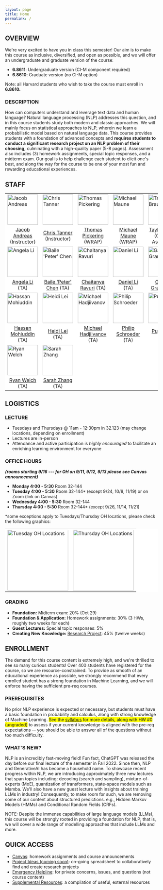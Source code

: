 ```yaml
---
layout: page
title: Home
permalink: /
---
```

## OVERVIEW
We're very excited to have you in class this semester! Our aim is to make this course as inclusive, diversified, and open as possible, and we will offer an undergraduate and graduate version of the course:
- **6.8611**: Undergraduate version (CI-M component required)
- **6.8610**: Graduate version (no CI-M option)

Note: all Harvard students who wish to take the course must enroll in **6.8610.**

### DESCRIPTION
How can computers understand and leverage text data and human language? Natural language processing (NLP) addresses this question, and in this course students study both modern and classic approaches. We will mainly focus on statistical approaches to NLP, wherein we learn a probabilistic model based on natural language data. This course provides students with a foundation of advanced concepts and **requires students to conduct a significant research project on an NLP problem of their choosing,** culminating with a high-quality paper (5-8 pages). Assessment also includes (3) homework assignments, special topic responses, and a midterm exam. Our goal is to help challenge each student to elicit one's best, and along the way for the course to be one of your most fun and rewarding educational experiences.

## STAFF
<p></p>
<table align="center" style="background-color:#FFFFFF" border="0px">
  <tr>
    <td><img src="{{ site.baseurl }}/images/jacob_cropped.png" width="100" alt="Jacob Andreas"/></td>
    <td><img src="{{ site.baseurl }}/images/2024-TA-headshots/tanner_chris-modified.png" width="100" alt="Chris Tanner"/></td>
    <td><img src="{{ site.baseurl }}/images/thomas_cropped.png" width="100" alt="Thomas Pickering"/></td>
    <td><img src="{{ site.baseurl }}/images/maune_cropped.png" width="100" alt="Michael Maune"/></td>
    <td><img src="{{ site.baseurl }}/images/2024-TA-headshots/braun_taylor-modified.png" width="100" alt="Taylor Braun"/></td>
  </tr>
  <tr>
    <td align="center" style="background-color:#FFFFFF" border="0"><a href="https://www.mit.edu/~jda/">Jacob Andreas</a> (Instructor)</td>
    <td align="center" style="background-color:#FFFFFF" border="0"><a href="https://www.linkedin.com/in/chriswtanner/">Chris Tanner</a> (Instructor)</td>
    <td align="center" style="background-color:#FFFFFF" border="0"><a href="">Thomas Pickering</a> (WRAP)</td>
    <td align="center" style="background-color:#FFFFFF" border="0"><a href="">Michael Maune</a> (WRAP)</td>
    <td align="center" style="background-color:#FFFFFF" border="0"><a href="">Taylor Braun</a> (Course Assistant)</td>
  </tr>
  <tr>
    <td><img src="{{ site.baseurl }}/images/2024-TA-headshots/li_angela-modified.png" width="100" alt="Angela Li"/></td>
    <td><img src="{{ site.baseurl }}/images/2024-TA-headshots/chen_peter-modified.png" width="100" alt="Baile 'Peter' Chen"/></td>
    <td><img src="{{ site.baseurl }}/images/2024-TA-headshots/ravuri_chaitanya-modified.png" width="100" alt="Chaitanya Ravuri"/></td>
    <td><img src="{{ site.baseurl }}/images/2024-TA-headshots/li_daniel-modified.png" width="100" alt="Daniel Li"/></td>
    <td><img src="{{ site.baseurl }}/images/2024-TA-headshots/grand_gabe-modified.png" width="100" alt="Gabriel Grand"/></td>
  </tr>
  <tr>
    <td align="center" style="background-color:#FFFFFF" border="0"><a href="https://angeli-13.github.io/">Angela Li</a> (TA)</td>
    <td align="center" style="background-color:#FFFFFF" border="0"><a href="">Baile 'Peter' Chen</a> (TA)</td>
    <td align="center" style="background-color:#FFFFFF" border="0"><a href="">Chaitanya Ravuri</a> (TA)</td>
    <td align="center" style="background-color:#FFFFFF" border="0"><a href="">Daniel Li</a> (TA)</td>
    <td align="center" style="background-color:#FFFFFF" border="0"><a href="">Gabriel Grand</a> (TA)</td>
  </tr>
  <tr>
    <td><img src="{{ site.baseurl }}/images/2024-TA-headshots/mohiuddin_hassan-modified.png" width="100" alt="Hassan Mohiuddin"/></td>
    <td><img src="{{ site.baseurl }}/images/2024-TA-headshots/lei_heidi-modified.png" width="100" alt="Heidi Lei"/></td>
    <td><img src="{{ site.baseurl }}/images/2024-TA-headshots/hadjjivanov_michael-modified.png" width="100" alt="Michael Hadjiivanov"/></td>
    <td><img src="{{ site.baseurl }}/images/2024-TA-headshots/schroeder_philip-modified.png" width="100" alt="Philip Schroeder"/></td>
    <td><img src="{{ site.baseurl }}/images/2024-TA-headshots/balaji_puja-modified.png" width="100" alt="Puja Balaji"/></td>
  </tr>
  <tr>
   <td align="center" style="background-color:#FFFFFF" border="0"><a href="">Hassan Mohiuddin</a> (TA)</td>
    <td align="center" style="background-color:#FFFFFF" border="0"><a href="">Heidi Lei</a> (TA)</td>
    <td align="center" style="background-color:#FFFFFF" border="0"><a href="">Michael Hadjiivanov</a> (TA)</td>
    <td align="center" style="background-color:#FFFFFF" border="0"><a href="">Philip Schroeder</a> (TA)</td>
    <td align="center" style="background-color:#FFFFFF" border="0"><a href="">Puja Balaji</a> (TA)</td>
  </tr>
  <tr>
    <td><img src="{{ site.baseurl }}/images/2024-TA-headshots/welch_ryan-modified.png" width="100" alt="Ryan Welch"/></td>
    <td><img src="{{ site.baseurl }}/images/2024-TA-headshots/zhang_sarah-modified.png" width="100" alt="Sarah Zhang"/></td>
  </tr>
  <tr>
    <td align="center" style="background-color:#FFFFFF" border="0"><a href="">Ryan Welch</a> (TA)</td>
    <td align="center" style="background-color:#FFFFFF" border="0"><a href="">Sarah Zhang</a> (TA)</td>
  </tr>
</table>

## LOGISTICS
### LECTURE
- Tuesdays and Thursdays @ 11am - 12:30pm in 32.123 (may change locations, depending on enrollment)
- Lectures are in-person
- Attendance and active participation is *highly encouraged* to facilitate an enriching learning environment for everyone

### OFFICE HOURS
***(rooms starting 9/16 --- for OH on 9/11, 9/12, 9/13 please see Canvas announcement)***
- **Monday 4:00 - 5:30** Room 32-144
- **Tuesday 4:00 - 5:30** Room 32-144* (except 9/24, 10/8, 11/19) or on Zoom (link on Canvas)
- **Wednesday 4:00 - 5:30** Room 32-144
- **Thursday 4:00 - 5:30** Room 32-144* (except 9/26, 11/14, 11/21)

*some exceptions apply to Tuesdays/Thursday OH locations, please check the following graphics: 
<table align="center" style="background-color:#FFFFFF" border="0px">
  <tr>
    <td><img src="{{ site.baseurl }}/images/2024-OH-locations/NLP-tuesday-OH.png" width="200" alt="Tuesday OH Locations"/></td>
    <td><img src="{{ site.baseurl }}/images/2024-OH-locations/NLP-thursday-OH.png" width="200" alt="Thursday OH Locations"/></td>
  </tr>
</table>

### GRADING
- **Foundation:** Midterm exam: 20% (Oct 29)
- **Foundation & Application:** Homework assignments: 30% (3 HWs, roughly two weeks for each)
- **Guest Lectures:** Special topic responses: 5%
- **Creating New Knowledge:** [Research Project](project): 45% (twelve weeks)

## ENROLLMENT
The demand for this course content is extremely high, and we're thrilled to see so many curious students! Over 400 students have registered for the course, so we are resource-constrained. To provide as smooth of an educational experience as possible, we strongly recommend that every enrolled student has a strong foundation in Machine Learning, and we will enforce having the sufficient pre-req courses.

### PREREQUISITES
No prior NLP experience is expected or necessary, but students must have a basic foundation in probability and calculus, along with strong knowledge of Machine Learning. <span style="background-color: #FFFF00">See the [syllabus](syllabus) for more details, along with HW #0 (ungraded)</span> to assess if your current knowledge is aligned with the pre-req expectations -- you should be able to answer all of the questions without too much difficulty.

### WHAT'S NEW?
NLP is an incredibly fast-moving field! Fun fact, ChatGPT was released the day before our final lecture of the semester in Fall 2022. Since then, NLP and GenerativeAI has become a household name. To showcase recent progress within NLP, we are introducing approximately three new lectures that span topics including: decoding (search and sampling), mixture-of-experts (MoE), quantization of transformers, state-space models such as Mamba. We'll also have a new guest lecture with insights about training LLMs in industry! Consequently, to make room for such, we are removing some of our content about structured predictions. e.g., Hidden Markov Models (HMMs) and Conditional Random Fields (CRFs).

NOTE: Despite the immense capabilities of large language models (LLMs), this course will be strongly rooted in providing a foundation for NLP; that is, we will cover a wide range of modelling approaches that include LLMs and more.

## QUICK ACCESS
- [Canvas](https://canvas.mit.edu/courses/28237): homework assignments and course announcements
- [Project Ideas (coming soon)](): on-going spreadsheet to collaboratively find and create research projects
- [Emergency Helpline](mailto:nlp-staff@mit.edu): for private concerns, issues, and questions (not course content) 
- [Supplemental Resources](supplemental): a compilation of useful, external resources
